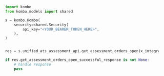 <!-- Start SDK Example Usage [usage] -->
```python
import kombo
from kombo.models import shared

s = kombo.Kombo(
    security=shared.Security(
        api_key="<YOUR_BEARER_TOKEN_HERE>",
    ),
)


res = s.unified_ats_assessment_api.get_assessment_orders_open(x_integration_id='<value>', cursor='<value>', page_size=927886)

if res.get_assessment_orders_open_successful_response is not None:
    # handle response
    pass
```
<!-- End SDK Example Usage [usage] -->